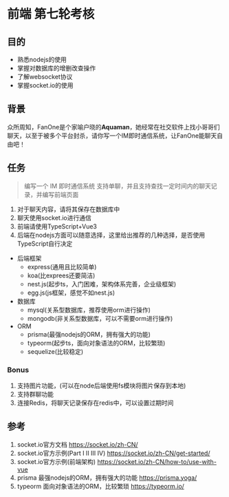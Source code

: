 # 前端 第七轮考核
## 目的

- 熟悉nodejs的使用
- 掌握对数据库的增删改查操作
- 了解websocket协议
- 掌握socket.io的使用

## 背景

众所周知，FanOne是个家喻户晓的**Aquaman**，她经常在社交软件上找小哥哥们聊天，以至于被多个平台封杀，请你写一个IM即时通信系统，让FanOne能聊天自由吧！

## 任务

> 编写一个 IM 即时通信系统 支持单聊，并且支持查找一定时间内的聊天记录，并编写前端页面

1. 对于聊天内容，请将其保存在数据库中
2. 聊天使用socket.io进行通信
3. 前端请使用TypeScript+Vue3
4. 后端在nodejs方面可以随意选择，这里给出推荐的几种选择，是否使用TypeScript自行决定
- 后端框架
  - express(通用且比较简单)
  - koa(比exprees还要简洁)
  - nest.js(起步ts，入门困难，架构体系完善，企业级框架)
  - egg.js(js框架，感觉不如nest.js)
- 数据库
  - mysql(关系型数据库，推荐使用orm进行操作) 
  - mongodb(非关系型数据库，可以不需要orm进行操作)
- ORM
  - prisma(最强nodejs的ORM，拥有强大的功能)
  - typeorm(起步ts，面向对象语法的ORM，比较繁琐) 
  - sequelize(比较稳定)

### Bonus

1. 支持图片功能，(可以在node后端使用fs模块将图片保存到本地)
2. 支持群聊功能
3. 连接Redis，将聊天记录保存在redis中，可以设置过期时间

## 参考

1. socket.io官方文档 https://socket.io/zh-CN/
2. socket.io官方示例(Part I II III IV) https://socket.io/zh-CN/get-started/
3. socket.io官方示例(前端架构) https://socket.io/zh-CN/how-to/use-with-vue
4. prisma 最强nodejs的ORM，拥有强大的功能 https://prisma.yoga/
5. typeorm 面向对象语法的ORM，比较繁琐 https://typeorm.io/